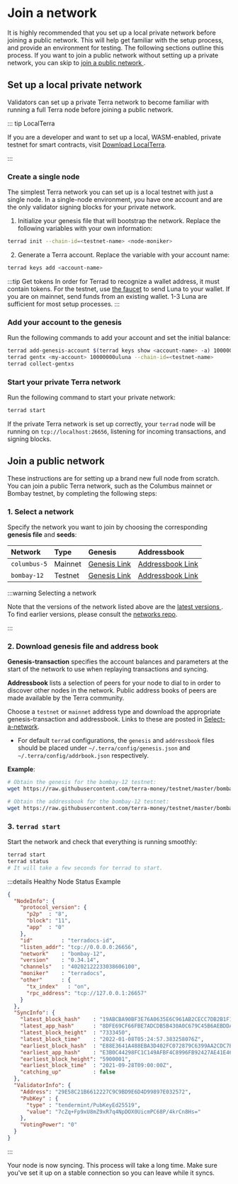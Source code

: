 # Join a network

It is highly recommended that you set up a local private network before joining a public network. This will help get familiar with the setup process, and provide an environment for testing. The following sections outline this process. If you want to join a public network without setting up a private network, you can skip to [join a public network ](#join-a-public-network).

## Set up a local private network

Validators can set up a private Terra network to become familiar with running a full Terra node before joining a public network.  

::: tip LocalTerra

If you are a developer and want to set up a local, WASM-enabled, private testnet for smart contracts, visit [Download LocalTerra](/Tutorials/Smart-contracts/Set-up-local-environment.html#download-localterra).

:::

### Create a single node

The simplest Terra network you can set up is a local testnet with just a single node. In a single-node environment, you have one account and are the only validator signing blocks for your private network.

1. Initialize your genesis file that will bootstrap the network. Replace the following variables with your own information:

```bash
terrad init --chain-id=<testnet-name> <node-moniker>
```

2. Generate a Terra account. Replace the variable with your account name:

```bash
terrad keys add <account-name>
```

:::tip Get tokens
In order for Terrad to recognize a wallet address, it must contain tokens. For the testnet, use [the faucet](https://faucet.terra.money/) to send Luna to your wallet. If you are on mainnet, send funds from an existing wallet. 1-3 Luna are sufficient for most setup processes.
:::

### Add your account to the genesis

Run the following commands to add your account and set the initial balance:

```bash
terrad add-genesis-account $(terrad keys show <account-name> -a) 100000000uluna,1000usd
terrad gentx <my-account> 10000000uluna --chain-id=<testnet-name>
terrad collect-gentxs
```

### Start your private Terra network

Run the following command to start your private network:

```bash
terrad start
```

If the private Terra network is set up correctly, your `terrad` node will be running on `tcp://localhost:26656`, listening for incoming transactions, and signing blocks.

## Join a public network

These instructions are for setting up a brand new full node from scratch. You can join a public Terra network, such as the Columbus mainnet or Bombay testnet, by completing the following steps:


### 1. Select a network

Specify the network you want to join by choosing the corresponding **genesis file** and **seeds**:

| Network      | Type | Genesis|Addressbook|
| :--- | :--- | :--- | :--- |
| `columbus-5` | Mainnet      |[Genesis Link](https://columbus-genesis.s3.ap-northeast-1.amazonaws.com/columbus-5-genesis.json)| [Addressbook Link](https://network.terra.dev/addrbook.json)|
| `bombay-12`  | Testnet      |[Genesis Link](https://raw.githubusercontent.com/terra-money/testnet/master/bombay-12/genesis.json)|[ Addressbook Link ](https://raw.githubusercontent.com/terra-money/testnet/master/bombay-12/addrbook.json)|


:::warning Selecting a network

Note that the versions of the network listed above are the [ latest versions ](https://github.com/terra-money/testnet/tree/master#latest-networks). To find earlier versions, please consult the [networks repo](https://github.com/terra-money/testnet).

:::


### 2. Download genesis file and address book

**Genesis-transaction** specifies the account balances and parameters at the start of the network to use when replaying transactions and syncing.

**Addressbook** lists a selection of peers for your node to dial to in order to discover other nodes in the network. Public address books of peers are made available by the Terra community.

Choose a `testnet` or `mainnet` address type and download the appropriate genesis-transaction and addressbook. Links to these are posted in [Select-a-network](#1.-select-a-network).

- For default `terrad` configurations, the `genesis` and `addressbook` files should be placed under `~/.terra/config/genesis.json` and `~/.terra/config/addrbook.json` respectively.

**Example**:

```bash
# Obtain the genesis for the bombay-12 testnet:
wget https://raw.githubusercontent.com/terra-money/testnet/master/bombay-12/genesis.json -I ~/.terra/config/genesis.json

# Obtain the addressbook for the bombay-12 testnet:
wget https://raw.githubusercontent.com/terra-money/testnet/master/bombay-12/addrbook.json -O ~/.terra/config/addrbook.json
```

### 3. `terrad start`

Start the network and check that everything is running smoothly:

```bash
terrad start
terrad status
# It will take a few seconds for terrad to start.
```
:::details Healthy Node Status Example

```json
{
  "NodeInfo": {
    "protocol_version": {
      "p2p"  : "8",
      "block": "11",
      "app"  : "0"
    },
    "id"         : "terradocs-id",
    "listen_addr": "tcp://0.0.0.0:26656",
    "network"    : "bombay-12",
    "version"    : "0.34.14",
    "channels"   : "40202122233038606100",
    "moniker"    : "terradocs",
    "other"      : {
      "tx_index"   : "on",
      "rpc_address": "tcp://127.0.0.1:26657"
    }
  },
  "SyncInfo": {
    "latest_block_hash"    : "19ABCBA90BF3E76A0635E6C961AB2CECC7DB2B1F1338057DB334568128E0776E",
    "latest_app_hash"      : "8DFE69CF66FBE7ADCDB5B430A0C679C45B6AEBDDAE23835ABDC4ACBC704F7525",
    "latest_block_height"  : "7333450",
    "latest_block_time"    : "2022-01-08T05:24:57.383258076Z",
    "earliest_block_hash"  : "E88E3641A488EBA3D402FC072879C6399AA2CDC7B6CC5A3061E5A64D9FFD3BDE",
    "earliest_app_hash"    : "E3B0C44298FC1C149AFBF4C8996FB92427AE41E4649B934CA495991B7852B855",
    "earliest_block_height": "5900001",
    "earliest_block_time"  : "2021-09-28T09:00:00Z",
    "catching_up"          : false                         
  },
  "ValidatorInfo": {
    "Address": "29E58C21B6612227C9C9BD9E6D4D99897E032572",
    "PubKey" : {
      "type" : "tendermint/PubKeyEd25519",
      "value": "7cZq+Fp9xU8mZ9xR7q4NpDOX0UicmPC68P/4krCn8Hs="
    },
    "VotingPower": "0"
  }
}
```
:::

Your node is now syncing. This process will take a long time. Make sure you've set it up on a stable connection so you can leave while it syncs.
